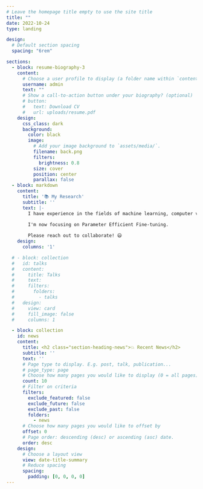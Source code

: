 ```yaml
---
# Leave the homepage title empty to use the site title
title: ""
date: 2022-10-24
type: landing

design:
  # Default section spacing
  spacing: "6rem"

sections:
  - block: resume-biography-3
    content:
      # Choose a user profile to display (a folder name within `content/authors/`)
      username: admin
      text: ""
      # Show a call-to-action button under your biography? (optional)
      # button:
      #   text: Download CV
      #   url: uploads/resume.pdf
    design:
      css_class: dark
      background:
        color: black
        image:
          # Add your image background to `assets/media/`.
          filename: back.png
          filters:
            brightness: 0.8
          size: cover
          position: center
          parallax: false
  - block: markdown
    content:
      title: '📚 My Research'
      subtitle: ''
      text: |-
        I have experience in the fields of machine learning, computer vision, and natural language processing, and have worked on projects in all of these areas.

        I'm now focusing on Parameter Efficient Fine-tuning.
        
        Please reach out to collaborate! 😃
    design:
      columns: '1'

  # - block: collection
  #   id: talks
  #   content:
  #     title: Talks
  #     text: 
  #     filters:
  #       folders:
  #         - talks
  #   design:
  #     view: card
  #     fill_image: false
  #     columns: 1

  - block: collection
    id: news
    content:
      title: <h2 class="section-heading-news">💥 Recent News</h2>
      subtitle: ''
      text: ''
      # Page type to display. E.g. post, talk, publication...
      # page_type: page
      # Choose how many pages you would like to display (0 = all pages)
      count: 10
      # Filter on criteria
      filters:
        exclude_featured: false
        exclude_future: false
        exclude_past: false
        folders:
          - news
      # Choose how many pages you would like to offset by
      offset: 0
      # Page order: descending (desc) or ascending (asc) date.
      order: desc
    design:
      # Choose a layout view
      view: date-title-summary
      # Reduce spacing
      spacing:
        padding: [0, 0, 0, 0]
---
```

